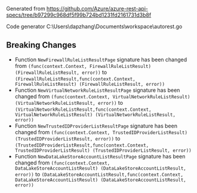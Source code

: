 
Generated from https://github.com/Azure/azure-rest-api-specs/tree/b97299c968df5f99b724bd1231fd2161731d3b8f

Code generator C:\Users\dapzhang\Documents\workspace\autorest.go

## Breaking Changes

- Function `NewFirewallRuleListResultPage` signature has been changed from `(func(context.Context, FirewallRuleListResult) (FirewallRuleListResult, error))` to `(FirewallRuleListResult,func(context.Context, FirewallRuleListResult) (FirewallRuleListResult, error))`
- Function `NewVirtualNetworkRuleListResultPage` signature has been changed from `(func(context.Context, VirtualNetworkRuleListResult) (VirtualNetworkRuleListResult, error))` to `(VirtualNetworkRuleListResult,func(context.Context, VirtualNetworkRuleListResult) (VirtualNetworkRuleListResult, error))`
- Function `NewTrustedIDProviderListResultPage` signature has been changed from `(func(context.Context, TrustedIDProviderListResult) (TrustedIDProviderListResult, error))` to `(TrustedIDProviderListResult,func(context.Context, TrustedIDProviderListResult) (TrustedIDProviderListResult, error))`
- Function `NewDataLakeStoreAccountListResultPage` signature has been changed from `(func(context.Context, DataLakeStoreAccountListResult) (DataLakeStoreAccountListResult, error))` to `(DataLakeStoreAccountListResult,func(context.Context, DataLakeStoreAccountListResult) (DataLakeStoreAccountListResult, error))`

